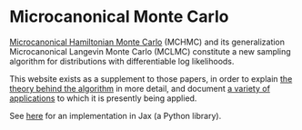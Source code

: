# Microcanonical Monte Carlo

[Microcanonical Hamiltonian Monte Carlo](references) (MCHMC) and its generalization Microcanonical Langevin Monte Carlo (MCLMC) constitute a new sampling algorithm for distributions with differentiable log likelihoods.

This website exists as a supplement to those papers, in order to explain [the theory behind the algorithm](tutorial.md) in more detail, and document [a variety of applications](applications.md) to which it is presently being applied.

See [here](https://github.com/JakobRobnik/MicroCanonicalHMC) for an implementation in Jax (a Python library).